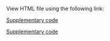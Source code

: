 View HTML file using the following link:

[Supplementary code](http://htmlpreview.github.io/?https://github.com/KarlaMonterrubioG/T2-risk-score/blob/465c09fe367fbd8d58555ac3e01a7b0786f366c5/SupplementaryCode/Supplementary_code.html)


[Supplementary code](https://raw.githack.com/KarlaMonterrubioG/T2-risk-score/bbd274bb8f82aa03790bd1c5b2f83f8b4434459f/SupplementaryCode/Supplementary_code.html)
